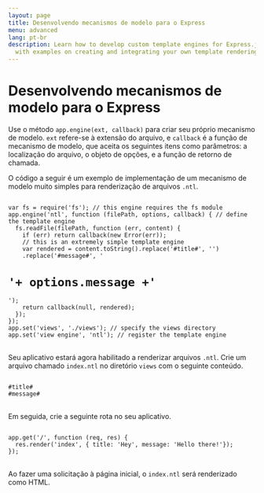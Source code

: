 ```yaml
---
layout: page
title: Desenvolvendo mecanismos de modelo para o Express
menu: advanced
lang: pt-br
description: Learn how to develop custom template engines for Express.js using app.engine(),
  with examples on creating and integrating your own template rendering logic.
---
```


# Desenvolvendo mecanismos de modelo para o Express

Use o método `app.engine(ext, callback)`
para criar seu próprio mecanismo de modelo. `ext`
refere-se à extensão do arquivo, e  `callback` é a
função de mecanismo de modelo, que aceita os seguintes itens como
parâmetros: a localização do arquivo, o objeto de opções, e a função
de retorno de chamada.

O código a seguir é um exemplo de implementação de um mecanismo
de modelo muito simples para renderização de arquivos `.ntl`.

<pre>
<code class="language-javascript" translate="no">
var fs = require('fs'); // this engine requires the fs module
app.engine('ntl', function (filePath, options, callback) { // define the template engine
  fs.readFile(filePath, function (err, content) {
    if (err) return callback(new Error(err));
    // this is an extremely simple template engine
    var rendered = content.toString().replace('#title#', '<title>'+ options.title +'</title>')
    .replace('#message#', '<h1>'+ options.message +'</h1>');
    return callback(null, rendered);
  });
});
app.set('views', './views'); // specify the views directory
app.set('view engine', 'ntl'); // register the template engine
</code>
</pre>

Seu aplicativo estará agora habilitado a renderizar arquivos `.ntl`. Crie
um arquivo chamado `index.ntl` no diretório
`views` com o seguinte conteúdo.

<pre>
<code class="language-javascript" translate="no">
#title#
#message#
</code>
</pre>
Em seguida, crie a seguinte rota no seu aplicativo.

<pre>
<code class="language-javascript" translate="no">
app.get('/', function (req, res) {
  res.render('index', { title: 'Hey', message: 'Hello there!'});
});
</code>
</pre>
Ao fazer uma solicitação à página inicial, o `index.ntl` será renderizado como HTML.
